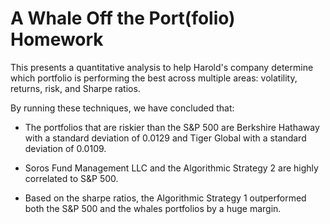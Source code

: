# **A Whale Off the Port(folio) Homework** #

This presents a quantitative analysis to help Harold's company determine which portfolio is performing the best across multiple areas: volatility, returns, risk, and Sharpe ratios.

By running these techniques, we have concluded that:

- The portfolios that are riskier than the S&P 500 are Berkshire Hathaway with a standard deviation of  0.0129 and Tiger Global with a standard deviation of  0.0109.

- Soros Fund Management LLC and the Algorithmic Strategy 2 are highly correlated to S&P 500.

- Based on the sharpe ratios, the Algorithmic Strategy 1 outperformed both the S&P 500 and the whales portfolios by a huge margin.

